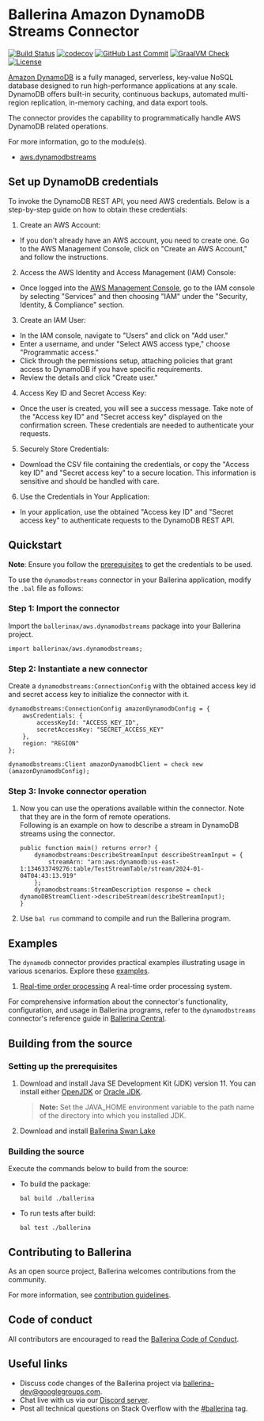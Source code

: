 # Ballerina Amazon DynamoDB Streams Connector 
[![Build Status](https://github.com/ballerina-platform/module-ballerinax-aws.dynamodbstreams/workflows/CI/badge.svg)](https://github.com/ballerina-platform/module-ballerinax-aws.dynamodbstreams/actions?query=workflow%3ACI)
[![codecov](https://codecov.io/gh/ballerina-platform/module-ballerinax-aws.dynamodbstreams/branch/main/graph/badge.svg)](https://codecov.io/gh/ballerina-platform/module-ballerinax-aws.dynamodbstreams)
[![GitHub Last Commit](https://img.shields.io/github/last-commit/ballerina-platform/module-ballerinax-aws.dynamodbstreams.svg)](https://github.com/ballerina-platform/module-ballerinax-aws.dynamodbstreams./commits/master)
[![GraalVM Check](https://github.com/ballerina-platform/module-ballerinax-aws.dynamodbstreams/actions/workflows/build-with-bal-test-native.yml/badge.svg)](https://github.com/ballerina-platform/module-ballerinax-aws.dynamodbstreams/actions/workflows/build-with-bal-test-native.yml)
[![License](https://img.shields.io/badge/License-Apache%202.0-blue.svg)](https://opensource.org/licenses/Apache-2.0)

[Amazon DynamoDB](https://aws.amazon.com/dynamodb/) is a fully managed, serverless, key-value NoSQL database designed to run high-performance applications at any scale. DynamoDB offers built-in security, continuous backups, automated multi-region replication, in-memory caching, and data export tools.

The connector provides the capability to programmatically handle AWS DynamoDB related operations.

For more information, go to the module(s).
- [aws.dynamodbstreams](./Module.md)

## Set up DynamoDB credentials

To invoke the DynamoDB REST API, you need AWS credentials. Below is a step-by-step guide on how to obtain these credentials:

1. Create an AWS Account:
* If you don't already have an AWS account, you need to create one. Go to the AWS Management Console, click on "Create an AWS Account," and follow the instructions.

2. Access the AWS Identity and Access Management (IAM) Console:

* Once logged into the [AWS Management Console](https://aws.amazon.com/), go to the IAM console by selecting "Services" and then choosing "IAM" under the "Security, Identity, & Compliance" section.

3. Create an IAM User:

* In the IAM console, navigate to "Users" and click on "Add user."
* Enter a username, and under "Select AWS access type," choose "Programmatic access."
* Click through the permissions setup, attaching policies that grant access to DynamoDB if you have specific requirements.
* Review the details and click "Create user."

4. Access Key ID and Secret Access Key:

* Once the user is created, you will see a success message. Take note of the "Access key ID" and "Secret access key" displayed on the confirmation screen. These credentials are needed to authenticate your requests.

5. Securely Store Credentials:

* Download the CSV file containing the credentials, or copy the "Access key ID" and "Secret access key" to a secure location. This information is sensitive and should be handled with care.

6. Use the Credentials in Your Application:

* In your application, use the obtained "Access key ID" and "Secret access key" to authenticate requests to the DynamoDB REST API.

## Quickstart

**Note**: Ensure you follow the [prerequisites](https://github.com/ballerina-platform/module-ballerinax-aws.dynamodb#set-up-dynamodb-credentials) to get the credentials to be used.

To use the `dynamodbstreams` connector in your Ballerina application, modify the `.bal` file as follows:

### Step 1: Import the connector
Import the `ballerinax/aws.dynamodbstreams` package into your Ballerina project.
```ballerina
import ballerinax/aws.dynamodbstreams;
```

### Step 2: Instantiate a new connector
Create a `dynamodbstreams:ConnectionConfig` with the obtained access key id and secret access key to initialize the connector with it.
```ballerina
dynamodbstreams:ConnectionConfig amazonDynamodbConfig = {
    awsCredentials: {
        accessKeyId: "ACCESS_KEY_ID",
        secretAccessKey: "SECRET_ACCESS_KEY"
    },
    region: "REGION"
};

dynamodbstreams:Client amazonDynamodbClient = check new (amazonDynamodbConfig);
```

### Step 3: Invoke connector operation
1. Now you can use the operations available within the connector. Note that they are in the form of remote operations.  
Following is an example on how to describe a stream in DynamoDB streams using the connector.

    ```ballerina
    public function main() returns error? {
        dynamodbstreams:DescribeStreamInput describeStreamInput = {
            streamArn: "arn:aws:dynamodb:us-east-1:134633749276:table/TestStreamTable/stream/2024-01-04T04:43:13.919"
        };
        dynamodbstreams:StreamDescription response = check dynamoDBStreamClient->describeStream(describeStreamInput);
    }
    ```
2. Use `bal run` command to compile and run the Ballerina program.


## Examples

The `dynamodb` connector provides practical examples illustrating usage in various scenarios. Explore these [examples](https://github.com/ballerina-platform/module-ballerinax-aws.dynamodbstreams/tree/master/examples).

1. [Real-time order processing](https://github.com/ballerina-platform/module-ballerinax-aws.dynamodb/tree/master/examples/order-management/client.bal)
    A real-time order processing system.

For comprehensive information about the connector's functionality, configuration, and usage in Ballerina programs, refer to the `dynamodbstreams` connector's reference guide in [Ballerina Central](https://central.ballerina.io/ballerinax/aws.dynamodbstreams/latest).

## Building from the source
### Setting up the prerequisites
1. Download and install Java SE Development Kit (JDK) version 11. You can install either [OpenJDK](https://adoptopenjdk.net/) or [Oracle JDK](https://www.oracle.com/java/technologies/javase-jdk11-downloads.html).
 
   > **Note:** Set the JAVA_HOME environment variable to the path name of the directory into which you installed JDK.
 
2. Download and install [Ballerina Swan Lake](https://ballerina.io/)

### Building the source
 
Execute the commands below to build from the source:
* To build the package:
   ```   
   bal build ./ballerina
   ```
* To run tests after build:
   ```
   bal test ./ballerina
   ```
## Contributing to Ballerina
 
As an open source project, Ballerina welcomes contributions from the community.
 
For more information, see [contribution guidelines](https://github.com/ballerina-platform/ballerina-lang/blob/master/CONTRIBUTING.md).
 
## Code of conduct
 
All contributors are encouraged to read the [Ballerina Code of Conduct](https://ballerina.io/code-of-conduct).
 
## Useful links
 
* Discuss code changes of the Ballerina project via [ballerina-dev@googlegroups.com](mailto:ballerina-dev@googlegroups.com).
* Chat live with us via our [Discord server](https://discord.gg/ballerinalang).
* Post all technical questions on Stack Overflow with the [#ballerina](https://stackoverflow.com/questions/tagged/ballerina) tag.
 
